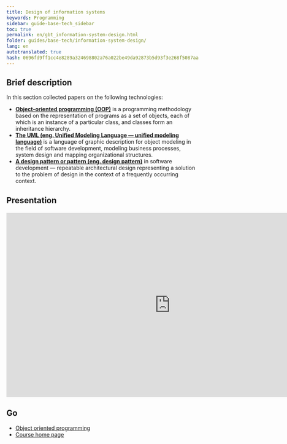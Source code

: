 ```yaml
--- 
title: Design of information systems 
keywords: Programming 
sidebar: guide-base-tech_sidebar 
toc: true 
permalink: en/gbt_information-system-design.html 
folder: guides/base-tech/information-system-design/ 
lang: en 
autotranslated: true 
hash: 0696fd9ff1cc4e8289a324698802a76a022be49da92873b5d93f3e268f5087aa 
--- 
```


## Brief description 

In this section collected papers on the following technologies: 

* [**Object-oriented programming (OOP)**](gbt_ood.html) is a programming methodology based on the representation of programs as a set of objects, each of which is an instance of a particular class, and classes form an inheritance hierarchy. 
* [**The UML (eng. Unified Modeling Language — unified modeling language)**](gbt_uml.html) is a language of graphic description for object modeling in the field of software development, modeling business processes, system design and mapping organizational structures. 
* [**A design pattern or pattern (eng. design pattern)**](gbt_design-patterns.html) in software development — repeatable architectural design representing a solution to the problem of design in the context of a frequently occurring context. 

## Presentation 

<div class="thumb-wrap" style="margin-top: 20px; margin-bottom: 20px"> 
<iframe width="854" height="480" src="https://www.youtube.com/embed/UIwQKdiFat8?list=PLlhqsC7hBaSezv_J4znt-NbFq4MCzcYzk" frameborder="0" allowfullscreen></iframe> 
</div> 

## Go 

* [Object oriented programming](gbt_ood.html) 
* [Course home page](gbt_landing-page.html)


